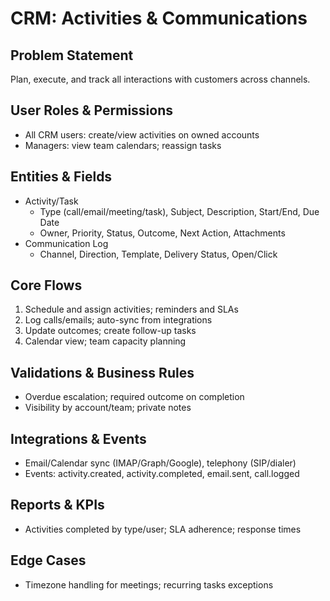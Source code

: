 # CRM: Activities & Communications

## Problem Statement
Plan, execute, and track all interactions with customers across channels.

## User Roles & Permissions
- All CRM users: create/view activities on owned accounts
- Managers: view team calendars; reassign tasks

## Entities & Fields
- Activity/Task
  - Type (call/email/meeting/task), Subject, Description, Start/End, Due Date
  - Owner, Priority, Status, Outcome, Next Action, Attachments
- Communication Log
  - Channel, Direction, Template, Delivery Status, Open/Click

## Core Flows
1. Schedule and assign activities; reminders and SLAs
2. Log calls/emails; auto-sync from integrations
3. Update outcomes; create follow-up tasks
4. Calendar view; team capacity planning

## Validations & Business Rules
- Overdue escalation; required outcome on completion
- Visibility by account/team; private notes

## Integrations & Events
- Email/Calendar sync (IMAP/Graph/Google), telephony (SIP/dialer)
- Events: activity.created, activity.completed, email.sent, call.logged

## Reports & KPIs
- Activities completed by type/user; SLA adherence; response times

## Edge Cases
- Timezone handling for meetings; recurring tasks exceptions
